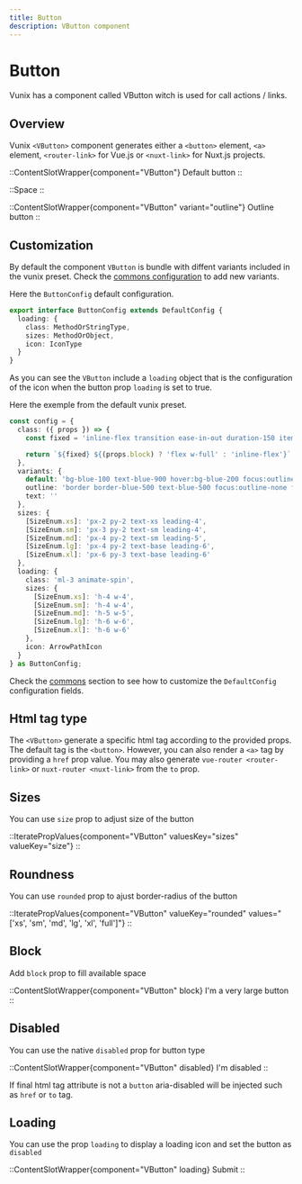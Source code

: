 ```yaml
---
title: Button
description: VButton component
---
```


# Button

Vunix has a component called VButton witch is used for call actions / links.

## Overview

Vunix `<VButton>` component generates either a `<button>` element, `<a>` element, `<router-link>` for Vue.js or `<nuxt-link>` for Nuxt.js projects.

::ContentSlotWrapper{component="VButton"}
Default button
::

::Space
::

::ContentSlotWrapper{component="VButton" variant="outline"}
Outline button
::

## Customization 

By default the component `VButton` is bundle with diffent variants included in the vunix preset.
Check the [commons configuration](theming/commons#the-variants-key-component) to add new variants.

Here the `ButtonConfig` default configuration.

```ts [ButtonConfig]
export interface ButtonConfig extends DefaultConfig {
  loading: {
    class: MethodOrStringType,
    sizes: MethodOrObject,
    icon: IconType
  }
}
```

As you can see the `VButton` include a `loading` object that is the configuration of the icon when the button prop `loading` is set to true.

Here the exemple from the default vunix preset.

```ts
const config = {
  class: ({ props }) => {
    const fixed = 'inline-flex transition ease-in-out duration-150 items-center justify-center border disabled:cursor-not-allowed focus:outline-none focus:shadow-outline'

    return `${fixed} ${(props.block) ? 'flex w-full' : 'inline-flex'}`
  },
  variants: {
    default: 'bg-blue-100 text-blue-900 hover:bg-blue-200 focus:outline-none focus:ring focus:ring-blue-300 font-medium',
    outline: 'border border-blue-500 text-blue-500 focus:outline-none focus:ring focus:ring-blue-300 font-medium',
    text: ''
  },
  sizes: {
    [SizeEnum.xs]: 'px-2 py-2 text-xs leading-4',
    [SizeEnum.sm]: 'px-3 py-2 text-sm leading-4',
    [SizeEnum.md]: 'px-4 py-2 text-sm leading-5',
    [SizeEnum.lg]: 'px-4 py-2 text-base leading-6',
    [SizeEnum.xl]: 'px-6 py-3 text-base leading-6'
  },
  loading: {
    class: 'ml-3 animate-spin',
    sizes: {
      [SizeEnum.xs]: 'h-4 w-4',
      [SizeEnum.sm]: 'h-4 w-4',
      [SizeEnum.md]: 'h-5 w-5',
      [SizeEnum.lg]: 'h-6 w-6',
      [SizeEnum.xl]: 'h-6 w-6'
    },
    icon: ArrowPathIcon
  }
} as ButtonConfig;
```

Check the [commons](theming/commons) section to see how to customize the `DefaultConfig` configuration fields.

## Html tag type

The `<VButton>` generate a specific html tag according to the provided props.
The default tag is the `<button>`. However, you can also render a `<a>` tag by providing a `href` prop value. You may also generate `vue-router <router-link>` or `nuxt-router <nuxt-link>` from the `to` prop.


## Sizes

You can use `size` prop to adjust size of the button

::IteratePropValues{component="VButton" valuesKey="sizes" valueKey="size"}
::

## Roundness

You can use `rounded` prop to ajust border-radius of the button

::IteratePropValues{component="VButton" valueKey="rounded" values="['xs', 'sm', 'md', 'lg', 'xl', 'full']"} 
::

## Block

Add `block` prop to fill available space

::ContentSlotWrapper{component="VButton" block}
I'm a very large button
::

## Disabled

You can use the native `disabled` prop for button type

::ContentSlotWrapper{component="VButton" disabled}
I'm disabled
::

If final html tag attribute is not a `button` aria-disabled will be injected such as `href` or `to` tag.

## Loading

You can use the prop `loading` to display a loading icon and set the button as `disabled`

::ContentSlotWrapper{component="VButton" loading}
Submit
::